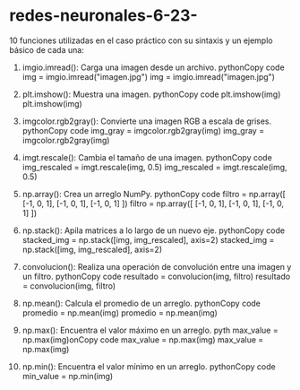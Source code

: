 # redes-neuronales-6-23-
10 funciones utilizadas en el caso práctico con su sintaxis y un ejemplo básico de cada una:
1.	imgio.imread(): Carga una imagen desde un archivo.
pythonCopy code
img = imgio.imread("imagen.jpg")
img = imgio.imread("imagen.jpg") 

2.	plt.imshow(): Muestra una imagen.
pythonCopy code
plt.imshow(img)
plt.imshow(img) 

3.	imgcolor.rgb2gray(): Convierte una imagen RGB a escala de grises.
pythonCopy code
img_gray = imgcolor.rgb2gray(img)
img_gray = imgcolor.rgb2gray(img) 

4.	imgt.rescale(): Cambia el tamaño de una imagen.
pythonCopy code
img_rescaled = imgt.rescale(img, 0.5)
img_rescaled = imgt.rescale(img, 0.5) 

5.	np.array(): Crea un arreglo NumPy.
pythonCopy code
filtro = np.array([
    [-1, 0, 1],
    [-1, 0, 1],
    [-1, 0, 1]
])
filtro = np.array([ [-1, 0, 1],
                    [-1, 0, 1],
                    [-1, 0, 1] ]) 

6.	np.stack(): Apila matrices a lo largo de un nuevo eje.
pythonCopy code
stacked_img = np.stack([img, img_rescaled], axis=2)
stacked_img = np.stack([img, img_rescaled], axis=2) 

7.	convolucion(): Realiza una operación de convolución entre una imagen y un filtro.
pythonCopy code
resultado = convolucion(img, filtro)
resultado = convolucion(img, filtro)

8.	np.mean(): Calcula el promedio de un arreglo.
pythonCopy code
promedio = np.mean(img)
promedio = np.mean(img) 

9.	np.max(): Encuentra el valor máximo en un arreglo.
pyth max_value = np.max(img)onCopy code
max_value = np.max(img)
max_value = np.max(img) 

10.	np.min(): Encuentra el valor mínimo en un arreglo.
pythonCopy code
min_value = np.min(img)
